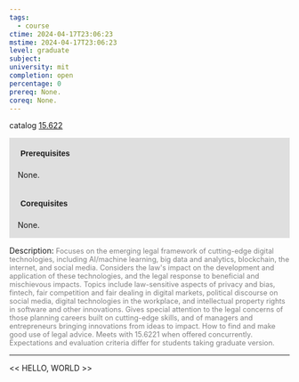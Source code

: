 ```yaml
---
tags:
  - course
ctime: 2024-04-17T23:06:23
mstime: 2024-04-17T23:06:23
level: graduate
subject: 
university: mit
completion: open
percentage: 0
prereq: None.
coreq: None.
---
```


catalog [15.622](http://student.mit.edu/catalog/m15b.html#15.622)

<span style="display: block; padding: 15px; background-color: rgb(100, 100, 100, 0.2);"><font id="m_prereq1213_0" style="display: block; font-family: Arial, sans-serif; font-weight: bold; padding: 5px">Prerequisites</font><br><span id="prereq1213_0">None.</span></span>
<span style="display: block; padding: 15px; background-color: rgb(100, 100, 100, 0.2);"><font id="m_coreq1213_0" style="display: block; font-family: Arial, sans-serif; font-weight: bold; padding: 5px">Corequisites</font><br><span id="coreq1213_0">None.</span></span>

<font style="">Description:</font>
<font style="color: grey; font-size: 0.8rem;">Focuses on the emerging legal framework of cutting-edge digital technologies, including AI/machine learning, big data and analytics, blockchain, the internet, and social media. Considers the law's impact on the development and application of these technologies, and the legal response to beneficial and mischievous impacts. Topics include law-sensitive aspects of privacy and bias, fintech, fair competition and fair dealing in digital markets, political discourse on social media, digital technologies in the workplace, and intellectual property rights in software and other innovations. Gives special attention to the legal concerns of those planning careers built on cutting-edge skills, and of managers and entrepreneurs bringing innovations from ideas to impact. How to find and make good use of legal advice. Meets with 15.6221 when offered concurrently. Expectations and evaluation criteria differ for students taking graduate version.</font>



---

<< HELLO, WORLD >>
